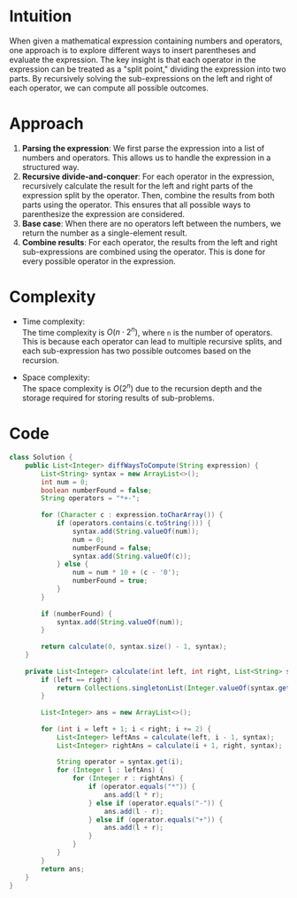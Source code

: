 # Intuition
When given a mathematical expression containing numbers and operators, one approach is to explore different ways to insert parentheses and evaluate the expression. The key insight is that each operator in the expression can be treated as a "split point," dividing the expression into two parts. By recursively solving the sub-expressions on the left and right of each operator, we can compute all possible outcomes.

# Approach
1. **Parsing the expression**: We first parse the expression into a list of numbers and operators. This allows us to handle the expression in a structured way.
2. **Recursive divide-and-conquer**: For each operator in the expression, recursively calculate the result for the left and right parts of the expression split by the operator. Then, combine the results from both parts using the operator. This ensures that all possible ways to parenthesize the expression are considered.
3. **Base case**: When there are no operators left between the numbers, we return the number as a single-element result.
4. **Combine results**: For each operator, the results from the left and right sub-expressions are combined using the operator. This is done for every possible operator in the expression.

# Complexity
- Time complexity:  
  The time complexity is $O(n \cdot 2^n)$, where `n` is the number of operators. This is because each operator can lead to multiple recursive splits, and each sub-expression has two possible outcomes based on the recursion.
  
- Space complexity:  
  The space complexity is $O(2^n)$ due to the recursion depth and the storage required for storing results of sub-problems.

# Code
```java
class Solution {
    public List<Integer> diffWaysToCompute(String expression) {
        List<String> syntax = new ArrayList<>();
        int num = 0;
        boolean numberFound = false;
        String operators = "*+-";
        
        for (Character c : expression.toCharArray()) {
            if (operators.contains(c.toString())) {
                syntax.add(String.valueOf(num));
                num = 0;
                numberFound = false;
                syntax.add(String.valueOf(c));
            } else {
                num = num * 10 + (c - '0');
                numberFound = true;
            }
        }
        
        if (numberFound) {
            syntax.add(String.valueOf(num));
        }
        
        return calculate(0, syntax.size() - 1, syntax);
    }
    
    private List<Integer> calculate(int left, int right, List<String> syntax) {
        if (left == right) {
            return Collections.singletonList(Integer.valueOf(syntax.get(left)));
        }
        
        List<Integer> ans = new ArrayList<>();
        
        for (int i = left + 1; i < right; i += 2) {
            List<Integer> leftAns = calculate(left, i - 1, syntax);
            List<Integer> rightAns = calculate(i + 1, right, syntax);
            
            String operator = syntax.get(i);
            for (Integer l : leftAns) {
                for (Integer r : rightAns) {
                    if (operator.equals("*")) {
                        ans.add(l * r);
                    } else if (operator.equals("-")) {
                        ans.add(l - r);
                    } else if (operator.equals("+")) {
                        ans.add(l + r);
                    }
                }
            }
        }
        return ans;
    }
}
```